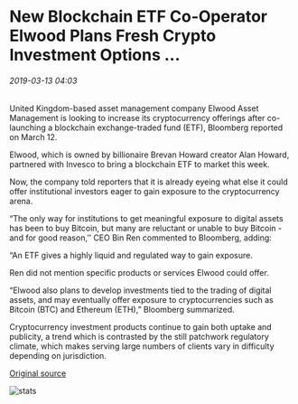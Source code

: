 # New Blockchain ETF Co-Operator Elwood Plans Fresh Crypto Investment Options ...

###### 2019-03-13 04:03

United Kingdom-based asset management company Elwood Asset Management is looking to increase its cryptocurrency offerings after co-launching a blockchain exchange-traded fund (ETF), Bloomberg reported on March 12.

Elwood, which is owned by billionaire Brevan Howard creator Alan Howard, partnered with Invesco to bring a blockchain ETF to market this week.

Now, the company told reporters that it is already eyeing what else it could offer institutional investors eager to gain exposure to the cryptocurrency arena.

“The only way for institutions to get meaningful exposure to digital assets has been to buy Bitcoin, but many are reluctant or unable to buy Bitcoin - and for good reason,’’ CEO Bin Ren commented to Bloomberg, adding:

“An ETF gives a highly liquid and regulated way to gain exposure.

Ren did not mention specific products or services Elwood could offer.

“Elwood also plans to develop investments tied to the trading of digital assets, and may eventually offer exposure to cryptocurrencies such as Bitcoin (BTC) and Ethereum (ETH),” Bloomberg summarized.

Cryptocurrency investment products continue to gain both uptake and publicity, a trend which is contrasted by the still patchwork regulatory climate, which makes serving large numbers of clients vary in difficulty depending on jurisdiction.

[Original source](https://cointelegraph.com/news/new-blockchain-etf-co-operator-elwood-plans-fresh-crypto-investment-options)

![stats](https://c.statcounter.com/11760860/0/a89fa40b/1/ "stats")